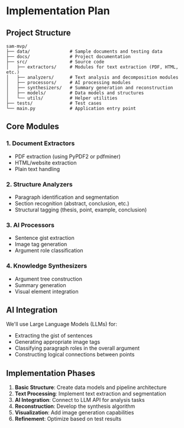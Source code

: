 # Implementation Plan

## Project Structure

```
sam-mvp/
├── data/               # Sample documents and testing data
├── docs/               # Project documentation
├── src/                # Source code
│   ├── extractors/     # Modules for text extraction (PDF, HTML, etc.)
│   ├── analyzers/      # Text analysis and decomposition modules
│   ├── processors/     # AI processing modules
│   ├── synthesizers/   # Summary generation and reconstruction
│   ├── models/         # Data models and structures
│   └── utils/          # Helper utilities
├── tests/              # Test cases
└── main.py             # Application entry point
```

## Core Modules

### 1. Document Extractors
- PDF extraction (using PyPDF2 or pdfminer)
- HTML/website extraction
- Plain text handling

### 2. Structure Analyzers
- Paragraph identification and segmentation
- Section recognition (abstract, conclusion, etc.)
- Structural tagging (thesis, point, example, conclusion)

### 3. AI Processors
- Sentence gist extraction
- Image tag generation
- Argument role classification

### 4. Knowledge Synthesizers
- Argument tree construction
- Summary generation
- Visual element integration

## AI Integration

We'll use Large Language Models (LLMs) for:
- Extracting the gist of sentences
- Generating appropriate image tags
- Classifying paragraph roles in the overall argument
- Constructing logical connections between points

## Implementation Phases

1. **Basic Structure**: Create data models and pipeline architecture
2. **Text Processing**: Implement text extraction and segmentation
3. **AI Integration**: Connect to LLM API for analysis tasks
4. **Reconstruction**: Develop the synthesis algorithm
5. **Visualization**: Add image generation capabilities
6. **Refinement**: Optimize based on test results